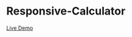 # Responsive-Calculator
<a href="https://betabot2002.github.io/Responsive-Calculator/" target="_blank">Live Demo </a>
